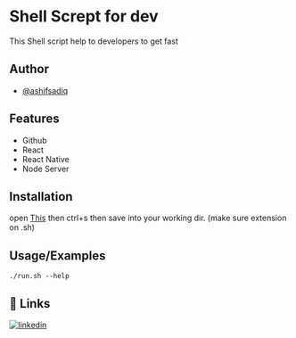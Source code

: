 
# Shell Scrept for dev

This Shell script help to developers to get fast


## Author

- [@ashifsadiq](https://www.github.com/ashifsadiq)


## Features

- Github
- React
- React Native
- Node Server

## Installation

open [This](https://raw.githubusercontent.com/ashifsadiq/notes/main/Shell/run) then ctrl+s then save into your working dir. (make sure extension on .sh)


    
## Usage/Examples

```shell
./run.sh --help
```

## 🔗 Links
[![linkedin](https://img.shields.io/badge/linkedin-0A66C2?style=for-the-badge&logo=linkedin&logoColor=white)](https://www.linkedin.com/in/ashifsadiq)

